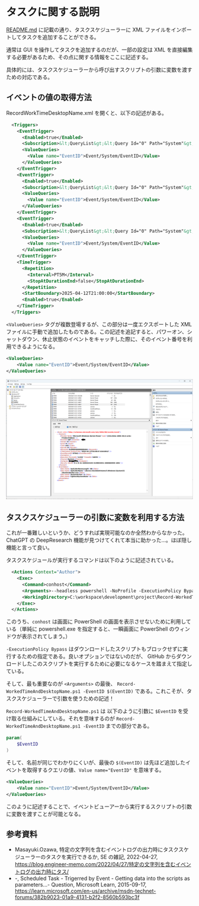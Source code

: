 # タスクに関する説明

[README.md](../README.md) に記載の通り、タスクスケジューラーに XML ファイルをインポートしてタスクを追加することができる。

通常は GUI を操作してタスクを追加するのだが、一部の設定は XML を直接編集する必要があるため、その点に関する情報をここに記述する。

具体的には、タスクスケジューラーから呼び出すスクリプトの引数に変数を渡すための対応である。

## イベントの値の取得方法

RecordWorkTimeDesktopName.xml を開くと、以下の記述がある。

```xml
  <Triggers>
    <EventTrigger>
      <Enabled>true</Enabled>
      <Subscription>&lt;QueryList&gt;&lt;Query Id="0" Path="System"&gt;&lt;Select Path="System"&gt;*[System[Provider[@Name='Microsoft-Windows-Kernel-Boot'] and EventID=27]]&lt;/Select&gt;&lt;/Query&gt;&lt;/QueryList&gt;</Subscription>
      <ValueQueries>
        <Value name="EventID">Event/System/EventID</Value>
      </ValueQueries> 
    </EventTrigger>
    <EventTrigger>
      <Enabled>true</Enabled>
      <Subscription>&lt;QueryList&gt;&lt;Query Id="0" Path="System"&gt;&lt;Select Path="System"&gt;*[System[Provider[@Name='Microsoft-Windows-Kernel-Power'] and EventID=109]]&lt;/Select&gt;&lt;/Query&gt;&lt;/QueryList&gt;</Subscription>
      <ValueQueries>
        <Value name="EventID">Event/System/EventID</Value>
      </ValueQueries> 
    </EventTrigger>
    <EventTrigger>
      <Enabled>true</Enabled>
      <Subscription>&lt;QueryList&gt;&lt;Query Id="0" Path="System"&gt;&lt;Select Path="System"&gt;*[System[Provider[@Name='Microsoft-Windows-Kernel-Power'] and EventID=187]]&lt;/Select&gt;&lt;/Query&gt;&lt;/QueryList&gt;</Subscription>
      <ValueQueries>
        <Value name="EventID">Event/System/EventID</Value>
      </ValueQueries> 
    </EventTrigger>
    <TimeTrigger>
      <Repetition>
        <Interval>PT5M</Interval>
        <StopAtDurationEnd>false</StopAtDurationEnd>
      </Repetition>
      <StartBoundary>2025-04-12T21:00:00</StartBoundary>
      <Enabled>true</Enabled>
    </TimeTrigger>
  </Triggers>
```

`<ValueQueries>` タグが複数登場するが、この部分は一度エクスポートした XML ファイルに手動で追加したものである。この記述を追記すると、パワーオン、シャットダウン、休止状態のイベントをキャッチした際に、そのイベント番号を利用できるようになる。

```xml
<ValueQueries>
    <Value name="EventID">Event/System/EventID</Value>
</ValueQueries> 
```

![./img/イベントを取得する.png](./img/イベントを取得する.png)

## タスクスケジューラーの引数に変数を利用する方法

これが一番難しいというか、どうすれば実現可能なのか全然わからなかった。ChatGPT の DeepResearch 機能が見つけてくれて本当に助かった…。ほぼ隠し機能と言って良い。

タスクスケジュールが実行するコマンドは以下のように記述されている。

```xml
  <Actions Context="Author">
    <Exec>
      <Command>conhost</Command>
      <Arguments>--headless powershell -NoProfile -ExecutionPolicy Bypass -File C:\workspace\development\project\Record-WorkedTimeAndDesktopName\Record-WorkedTimeAndDesktopName.ps1 -EventID $(EventID)</Arguments>
      <WorkingDirectory>C:\workspace\development\project\Record-WorkedTimeAndDesktopName</WorkingDirectory>
    </Exec>
  </Actions>
```

このうち、`conhost` は画面に PowerShell の画面を表示させないために利用している（単純に powershell.exe を指定すると、一瞬画面に PowerShell のウィンドウが表示されてしまう。）

`-ExecutionPolicy Bypass` はダウンロードしたスクリプトもブロックせずに実行するための指定である。良いオプションではないのだが、 GitHub からダウンロードしたこのスクリプトを実行するために必要になるケースを踏まえて指定している。

そして、最も重要なのが `<Arguments>` の最後、 `Record-WorkedTimeAndDesktopName.ps1 -EventID $(EventID)` である。これこそが、タスクスケジューラーで引数を使うための記述！

`Record-WorkedTimeAndDesktopName.ps1` は 以下のように引数に `$EventID` を受け取る仕組みにしている。それを意味するのが `Record-WorkedTimeAndDesktopName.ps1 -EventID` までの部分である。

```powershell
param(
    $EventID
)
```

そして、名前が同じでわかりにくいが、最後の `$(EventID)` は先ほど追加したイベントを取得するクエリの値、`Value name="EventID"` を意味する。

```xml
<ValueQueries>
    <Value name="EventID">Event/System/EventID</Value>
</ValueQueries> 
```

このように記述することで、イベントビューアーから実行するスクリプトの引数に変数を渡すことが可能となる。

## 参考資料

- Masayuki.Ozawa, 特定の文字列を含むイベントログの出力時にタスクスケジューラーのタスクを実行できるか, SE の雑記, 2022-04-27, <https://blog.engineer-memo.com/2022/04/27/特定の文字列を含むイベントログの出力時にタス/>
- -, Scheduled Task - Trigerred by Event - Getting data into the scripts as parameters...- Question, Microsoft Learn, 2015-09-17, <https://learn.microsoft.com/en-us/archive/msdn-technet-forums/382b9023-01a9-4131-b2f2-8560b593bc3f>
